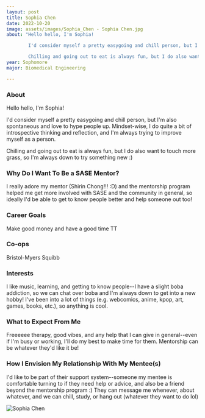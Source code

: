 ```yaml
---
layout: post
title: Sophia Chen 
date: 2022-10-20
image: assets/images/Sophia_Chen - Sophia Chen.jpg
about: "Hello hello, I'm Sophia!
		I'd consider myself a pretty easygoing and chill person, but I'm also spontaneous and love to hype people up. Mindset-wise, I do quite a bit of introspective thinking and reflection, and I'm always trying to improve myself as a person. 
		Chilling and going out to eat is always fun, but I do also want to touch more grass, so I'm always down to try something new :)"
year: Sophomore
major: Biomedical Engineering

---
```


### About

Hello hello, I'm Sophia!
I'd consider myself a pretty easygoing and chill person, but I'm also spontaneous and love to hype people up. Mindset-wise, I do quite a bit of introspective thinking and reflection, and I'm always trying to improve myself as a person. 
Chilling and going out to eat is always fun, but I do also want to touch more grass, so I'm always down to try something new :)  

### Why Do I Want To Be a SASE Mentor?

I really adore my mentor (Shirin Chong!!! :D) and the mentorship program helped me get more involved with SASE and the community in general, so ideally I'd be able to get to know people better and help someone out too!

### Career Goals

Make good money and have a good time TT

### Co-ops

Bristol-Myers Squibb

### Interests

I like music, learning, and getting to know people--I have a slight boba addiction, so we can chat over boba and I'm always down to get into a new hobby! I've been into a lot of things (e.g. webcomics, anime, kpop, art, games, books, etc.), so anything is cool.

### What to Expect From Me

Freeeeee therapy, good vibes, and any help that I can give in general--even if I'm busy or working, I'll do my best to make time for them. Mentorship can be whatever they'd like it be!

### How I Envision My Relationship With My Mentee(s) 

I'd like to be part of their support system--someone my mentee is comfortable turning to if they need help or advice, and also be a friend beyond the mentorship program :) They can message me whenever, about whatever, and we can chill, study, or hang out (whatever they want to do lol) 

<div class="text-center my-5">
    <img src="https://sase-drexel.github.io/mentorship-2022/assets/images/Sophia_Chen - Sophia Chen.jpg" alt="Sophia Chen" class="rounded post-img" />
</div>
